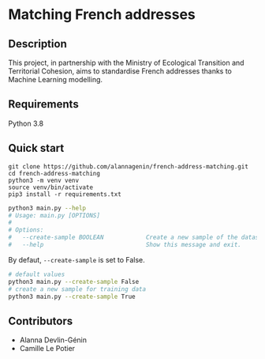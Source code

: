 # Matching French addresses

## Description

This project, in partnership with the Ministry of Ecological Transition and Territorial Cohesion, aims to standardise French addresses thanks to Machine Learning modelling.

## Requirements

Python 3.8

## Quick start

```shell
git clone https://github.com/alannagenin/french-address-matching.git
cd french-address-matching
python3 -m venv venv
source venv/bin/activate
pip3 install -r requirements.txt
```


```bash
python3 main.py --help
# Usage: main.py [OPTIONS]
#
# Options:
#   --create-sample BOOLEAN            Create a new sample of the dataset.
#   --help                             Show this message and exit.
```

By defaut, `--create-sample` is set to False.

```bash
# default values
python3 main.py --create-sample False
# create a new sample for training data
python3 main.py --create-sample True
```

## Contributors

* Alanna Devlin-Génin
* Camille Le Potier